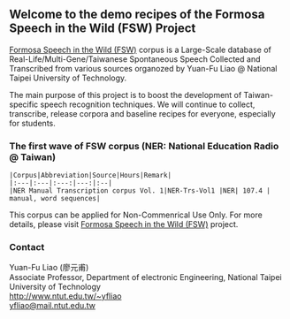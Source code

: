 ## Welcome to the demo recipes of the Formosa Speech in the Wild (FSW) Project

[Formosa Speech in the Wild (FSW)](https://sites.google.com/speech.ntut.edu.tw/fsw) corpus is a Large-Scale database of Real-Life/Multi-Gene/Taiwanese Spontaneous Speech Collected and Transcribed from various sources organozed by Yuan-Fu Liao @ National Taipei University of Technology.

The main purpose of this project is to boost the development of Taiwan-specific speech recognition techniques. We will continue to collect, transcribe, release corpora and baseline recipes for everyone, especially for students.

###  The first wave of FSW corpus (NER: National Education Radio @ Taiwan)

    |Corpus|Abbreviation|Source|Hours|Remark|
    |:---|:---|:---:|---:|:--|
    |NER Manual Transcription corpus Vol. 1|NER-Trs-Vol1 |NER| 107.4 | manual, word sequences|

This corpus can be applied for Non-Commenrical Use Only. For more details, please visit [Formosa Speech in the Wild (FSW)](https://sites.google.com/speech.ntut.edu.tw/fsw) project.

### Contact
Yuan-Fu Liao (廖元甫)  
Associate Professor, Department of electronic Engineering, National Taipei University of Technology  
http://www.ntut.edu.tw/~yfliao  
yfliao@mail.ntut.edu.tw  

